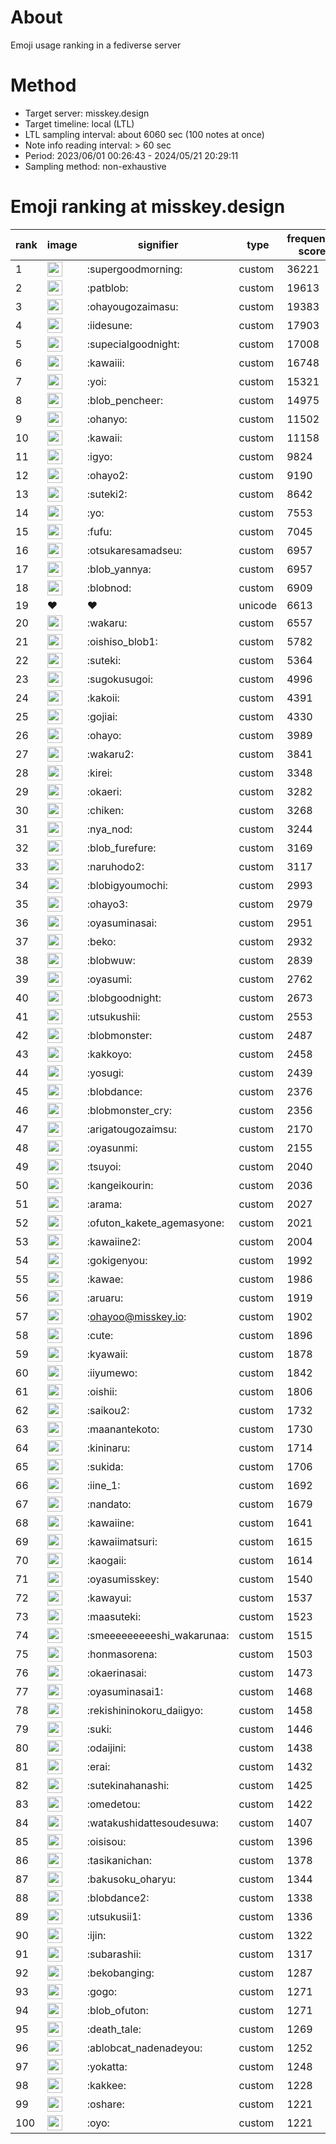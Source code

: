 # About
Emoji usage ranking in a fediverse server

# Method
- Target server: misskey.design
- Target timeline: local (LTL)
- LTL sampling interval: about 6060 sec (100 notes at once)
- Note info reading interval: > 60 sec
- Period: 2023/06/01 00:26:43 - 2024/05/21 20:29:11 
- Sampling method: non-exhaustive

# Emoji ranking at misskey.design

|rank|image|signifier|type|frequency score|
|----|----|----|----|----|
|1|<img height="24" src="https://misskey.design/emoji/supergoodmorning.webp">|:supergoodmorning:|custom|36221|
|2|<img height="24" src="https://misskey.design/emoji/patblob.webp">|:patblob:|custom|19613|
|3|<img height="24" src="https://misskey.design/emoji/ohayougozaimasu.webp">|:ohayougozaimasu:|custom|19383|
|4|<img height="24" src="https://misskey.design/emoji/iidesune.webp">|:iidesune:|custom|17903|
|5|<img height="24" src="https://misskey.design/emoji/supecialgoodnight.webp">|:supecialgoodnight:|custom|17008|
|6|<img height="24" src="https://misskey.design/emoji/kawaiii.webp">|:kawaiii:|custom|16748|
|7|<img height="24" src="https://misskey.design/emoji/yoi.webp">|:yoi:|custom|15321|
|8|<img height="24" src="https://misskey.design/emoji/blob_pencheer.webp">|:blob_pencheer:|custom|14975|
|9|<img height="24" src="https://misskey.design/emoji/ohanyo.webp">|:ohanyo:|custom|11502|
|10|<img height="24" src="https://misskey.design/emoji/kawaii.webp">|:kawaii:|custom|11158|
|11|<img height="24" src="https://misskey.design/emoji/igyo.webp">|:igyo:|custom|9824|
|12|<img height="24" src="https://misskey.design/emoji/ohayo2.webp">|:ohayo2:|custom|9190|
|13|<img height="24" src="https://misskey.design/emoji/suteki2.webp">|:suteki2:|custom|8642|
|14|<img height="24" src="https://misskey.design/emoji/yo.webp">|:yo:|custom|7553|
|15|<img height="24" src="https://misskey.design/emoji/fufu.webp">|:fufu:|custom|7045|
|16|<img height="24" src="https://misskey.design/emoji/otsukaresamadseu.webp">|:otsukaresamadseu:|custom|6957|
|17|<img height="24" src="https://misskey.design/emoji/blob_yannya.webp">|:blob_yannya:|custom|6957|
|18|<img height="24" src="https://misskey.design/emoji/blobnod.webp">|:blobnod:|custom|6909|
|19|❤|❤|unicode|6613|
|20|<img height="24" src="https://misskey.design/emoji/wakaru.webp">|:wakaru:|custom|6557|
|21|<img height="24" src="https://misskey.design/emoji/oishiso_blob1.webp">|:oishiso_blob1:|custom|5782|
|22|<img height="24" src="https://misskey.design/emoji/suteki.webp">|:suteki:|custom|5364|
|23|<img height="24" src="https://misskey.design/emoji/sugokusugoi.webp">|:sugokusugoi:|custom|4996|
|24|<img height="24" src="https://misskey.design/emoji/kakoii.webp">|:kakoii:|custom|4391|
|25|<img height="24" src="https://misskey.design/emoji/gojiai.webp">|:gojiai:|custom|4330|
|26|<img height="24" src="https://misskey.design/emoji/ohayo.webp">|:ohayo:|custom|3989|
|27|<img height="24" src="https://misskey.design/emoji/wakaru2.webp">|:wakaru2:|custom|3841|
|28|<img height="24" src="https://misskey.design/emoji/kirei.webp">|:kirei:|custom|3348|
|29|<img height="24" src="https://misskey.design/emoji/okaeri.webp">|:okaeri:|custom|3282|
|30|<img height="24" src="https://misskey.design/emoji/chiken.webp">|:chiken:|custom|3268|
|31|<img height="24" src="https://misskey.design/emoji/nya_nod.webp">|:nya_nod:|custom|3244|
|32|<img height="24" src="https://misskey.design/emoji/blob_furefure.webp">|:blob_furefure:|custom|3169|
|33|<img height="24" src="https://misskey.design/emoji/naruhodo2.webp">|:naruhodo2:|custom|3117|
|34|<img height="24" src="https://misskey.design/emoji/blobigyoumochi.webp">|:blobigyoumochi:|custom|2993|
|35|<img height="24" src="https://misskey.design/emoji/ohayo3.webp">|:ohayo3:|custom|2979|
|36|<img height="24" src="https://misskey.design/emoji/oyasuminasai.webp">|:oyasuminasai:|custom|2951|
|37|<img height="24" src="https://misskey.design/emoji/beko.webp">|:beko:|custom|2932|
|38|<img height="24" src="https://misskey.design/emoji/blobwuw.webp">|:blobwuw:|custom|2839|
|39|<img height="24" src="https://misskey.design/emoji/oyasumi.webp">|:oyasumi:|custom|2762|
|40|<img height="24" src="https://misskey.design/emoji/blobgoodnight.webp">|:blobgoodnight:|custom|2673|
|41|<img height="24" src="https://misskey.design/emoji/utsukushii.webp">|:utsukushii:|custom|2553|
|42|<img height="24" src="https://misskey.design/emoji/blobmonster.webp">|:blobmonster:|custom|2487|
|43|<img height="24" src="https://misskey.design/emoji/kakkoyo.webp">|:kakkoyo:|custom|2458|
|44|<img height="24" src="https://misskey.design/emoji/yosugi.webp">|:yosugi:|custom|2439|
|45|<img height="24" src="https://misskey.design/emoji/blobdance.webp">|:blobdance:|custom|2376|
|46|<img height="24" src="https://misskey.design/emoji/blobmonster_cry.webp">|:blobmonster_cry:|custom|2356|
|47|<img height="24" src="https://misskey.design/emoji/arigatougozaimsu.webp">|:arigatougozaimsu:|custom|2170|
|48|<img height="24" src="https://misskey.design/emoji/oyasunmi.webp">|:oyasunmi:|custom|2155|
|49|<img height="24" src="https://misskey.design/emoji/tsuyoi.webp">|:tsuyoi:|custom|2040|
|50|<img height="24" src="https://misskey.design/emoji/kangeikourin.webp">|:kangeikourin:|custom|2036|
|51|<img height="24" src="https://misskey.design/emoji/arama.webp">|:arama:|custom|2027|
|52|<img height="24" src="https://misskey.design/emoji/ofuton_kakete_agemasyone.webp">|:ofuton_kakete_agemasyone:|custom|2021|
|53|<img height="24" src="https://misskey.design/emoji/kawaiine2.webp">|:kawaiine2:|custom|2004|
|54|<img height="24" src="https://misskey.design/emoji/gokigenyou.webp">|:gokigenyou:|custom|1992|
|55|<img height="24" src="https://misskey.design/emoji/kawae.webp">|:kawae:|custom|1986|
|56|<img height="24" src="https://misskey.design/emoji/aruaru.webp">|:aruaru:|custom|1919|
|57|<img height="24" src="https://misskey.design/emoji/ohayoo.webp">|:ohayoo@misskey.io:|custom|1902|
|58|<img height="24" src="https://misskey.design/emoji/cute.webp">|:cute:|custom|1896|
|59|<img height="24" src="https://misskey.design/emoji/kyawaii.webp">|:kyawaii:|custom|1878|
|60|<img height="24" src="https://misskey.design/emoji/iiyumewo.webp">|:iiyumewo:|custom|1842|
|61|<img height="24" src="https://misskey.design/emoji/oishii.webp">|:oishii:|custom|1806|
|62|<img height="24" src="https://misskey.design/emoji/saikou2.webp">|:saikou2:|custom|1732|
|63|<img height="24" src="https://misskey.design/emoji/maanantekoto.webp">|:maanantekoto:|custom|1730|
|64|<img height="24" src="https://misskey.design/emoji/kininaru.webp">|:kininaru:|custom|1714|
|65|<img height="24" src="https://misskey.design/emoji/sukida.webp">|:sukida:|custom|1706|
|66|<img height="24" src="https://misskey.design/emoji/iine_1.webp">|:iine_1:|custom|1692|
|67|<img height="24" src="https://misskey.design/emoji/nandato.webp">|:nandato:|custom|1679|
|68|<img height="24" src="https://misskey.design/emoji/kawaiine.webp">|:kawaiine:|custom|1641|
|69|<img height="24" src="https://misskey.design/emoji/kawaiimatsuri.webp">|:kawaiimatsuri:|custom|1615|
|70|<img height="24" src="https://misskey.design/emoji/kaogaii.webp">|:kaogaii:|custom|1614|
|71|<img height="24" src="https://misskey.design/emoji/oyasumisskey.webp">|:oyasumisskey:|custom|1540|
|72|<img height="24" src="https://misskey.design/emoji/kawayui.webp">|:kawayui:|custom|1537|
|73|<img height="24" src="https://misskey.design/emoji/maasuteki.webp">|:maasuteki:|custom|1523|
|74|<img height="24" src="https://misskey.design/emoji/smeeeeeeeeeshi_wakarunaa.webp">|:smeeeeeeeeeshi_wakarunaa:|custom|1515|
|75|<img height="24" src="https://misskey.design/emoji/honmasorena.webp">|:honmasorena:|custom|1503|
|76|<img height="24" src="https://misskey.design/emoji/okaerinasai.webp">|:okaerinasai:|custom|1473|
|77|<img height="24" src="https://misskey.design/emoji/oyasuminasai1.webp">|:oyasuminasai1:|custom|1468|
|78|<img height="24" src="https://misskey.design/emoji/rekishininokoru_daiigyo.webp">|:rekishininokoru_daiigyo:|custom|1458|
|79|<img height="24" src="https://misskey.design/emoji/suki.webp">|:suki:|custom|1446|
|80|<img height="24" src="https://misskey.design/emoji/odaijini.webp">|:odaijini:|custom|1438|
|81|<img height="24" src="https://misskey.design/emoji/erai.webp">|:erai:|custom|1432|
|82|<img height="24" src="https://misskey.design/emoji/sutekinahanashi.webp">|:sutekinahanashi:|custom|1425|
|83|<img height="24" src="https://misskey.design/emoji/omedetou.webp">|:omedetou:|custom|1422|
|84|<img height="24" src="https://misskey.design/emoji/watakushidattesoudesuwa.webp">|:watakushidattesoudesuwa:|custom|1407|
|85|<img height="24" src="https://misskey.design/emoji/oisisou.webp">|:oisisou:|custom|1396|
|86|<img height="24" src="https://misskey.design/emoji/tasikanichan.webp">|:tasikanichan:|custom|1378|
|87|<img height="24" src="https://misskey.design/emoji/bakusoku_oharyu.webp">|:bakusoku_oharyu:|custom|1344|
|88|<img height="24" src="https://misskey.design/emoji/blobdance2.webp">|:blobdance2:|custom|1338|
|89|<img height="24" src="https://misskey.design/emoji/utsukusii1.webp">|:utsukusii1:|custom|1336|
|90|<img height="24" src="https://misskey.design/emoji/ijin.webp">|:ijin:|custom|1322|
|91|<img height="24" src="https://misskey.design/emoji/subarashii.webp">|:subarashii:|custom|1317|
|92|<img height="24" src="https://misskey.design/emoji/bekobanging.webp">|:bekobanging:|custom|1287|
|93|<img height="24" src="https://misskey.design/emoji/gogo.webp">|:gogo:|custom|1271|
|94|<img height="24" src="https://misskey.design/emoji/blob_ofuton.webp">|:blob_ofuton:|custom|1271|
|95|<img height="24" src="https://misskey.design/emoji/death_tale.webp">|:death_tale:|custom|1269|
|96|<img height="24" src="https://misskey.design/emoji/ablobcat_nadenadeyou.webp">|:ablobcat_nadenadeyou:|custom|1252|
|97|<img height="24" src="https://misskey.design/emoji/yokatta.webp">|:yokatta:|custom|1248|
|98|<img height="24" src="https://misskey.design/emoji/kakkee.webp">|:kakkee:|custom|1228|
|99|<img height="24" src="https://misskey.design/emoji/oshare.webp">|:oshare:|custom|1221|
|100|<img height="24" src="https://misskey.design/emoji/oyo.webp">|:oyo:|custom|1221|
